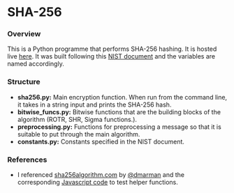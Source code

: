 # SHA-256 
### Overview
This is a Python programme that performs SHA-256 hashing. It is hosted live [here](https://sha256-b7efheguhkf2fce9.westeurope-01.azurewebsites.net/). It was built following this [NIST document](https://nvlpubs.nist.gov/nistpubs/FIPS/NIST.FIPS.180-4.pdf) and the variables are named accordingly.
### Structure
- **sha256.py:** Main encryption function. When run from the command line, it takes in a string input and prints the SHA-256 hash.
- **bitwise_funcs.py:** Bitwise functions that are the building blocks of the algorithm (ROTR, SHR, Sigma functions.).
- **preprocessing.py:** Functions for preprocessing a message so that it is suitable to put through the main algorithm.
- **constants.py:** Constants specified in the NIST document.
### References
- I referenced [sha256algorithm.com](https://sha256algorithm.com/) by [@dmarman](https://github.com/dmarman) and the corresponding [Javascript code](https://github.com/dmarman/sha256algorithm/blob/main/src/classes/sha.js) to test helper functions.
